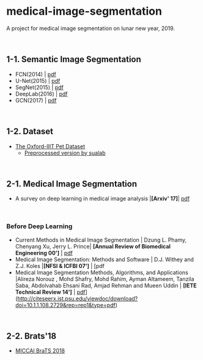 # medical-image-segmentation

A project for medical image segmentation on lunar new year, 2019.

<br/>

## 1-1. Semantic Image Segmentation

- FCN(2014) | [pdf](https://people.eecs.berkeley.edu/~jonlong/long_shelhamer_fcn.pdf)
- U-Net(2015) | [pdf](https://arxiv.org/pdf/1505.04597.pdf)
- SegNet(2015) | [pdf](https://arxiv.org/pdf/1511.00561.pdf)
- DeepLab(2016) | [pdf](https://arxiv.org/pdf/1606.00915.pdf])
- GCN(2017) | [pdf](https://arxiv.org/pdf/1703.02719.pdf)

<br/>

## 1-2. Dataset

- [The Oxford-IIIT Pet Dataset](http://www.robots.ox.ac.uk/~vgg/data/pets/)
  - [Preprocessed version by sualab](https://drive.google.com/file/d/1SD30E3Fj3216kHy_k71r5g_AG_uF1HRI/view)

<br/>

## 2-1. Medical Image Segmentation

- A survey on deep learning in medical image analysis |**[Arxiv' 17]**| [pdf](https://arxiv.org/pdf/1702.05747.pdf)

<br/>

### Before Deep Learning

- Current Methods in Medical Image Segmentation | Dzung L. Phamy, Chenyang Xu, Jerry L. Prince| **[Annual Review of Biomedical Engineering 00']** | [pdf](https://pdfs.semanticscholar.org/1ad9/eda4f6b3ee72c9fcff3d95979cb3cf334fa6.pdf)
- Medical Image Segmentation: Methods and Software | D.J. Withey and Z.J. Koles |**[NFSI & ICFBI 07']** | [pdf
- Medical Image Segmentation Methods, Algorithms, and Applications |Alireza Norouz , Mohd Shafry, Mohd Rahim, Ayman Altameem, Tanzila Saba, Abdolvahab Ehsani Rad, Amjad Rehman and Mueen Uddin | **[IETE Technical Review 14']** | [pdf](https://www.researchgate.net/publication/263608069_Medical_Image_Segmentation_Methods_Algorithms_and_Applications)](http://citeseerx.ist.psu.edu/viewdoc/download?doi=10.1.1.108.2729&rep=rep1&type=pdf)

<br/>

## 2-2. Brats'18

- [MICCAI BraTS 2018](https://www.med.upenn.edu/sbia/brats2018/data.html)